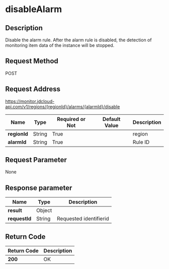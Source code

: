 # disableAlarm


## Description
Disable the alarm rule. After the alarm rule is disabled, the detection of monitoring item data of the instance will be stopped.

## Request Method
POST

## Request Address
https://monitor.jdcloud-api.com/v1/regions/{regionId}/alarms/{alarmId}/disable

|Name|Type|Required or Not|Default Value|Description|
|---|---|---|---|---|
|**regionId**|String|True| |region|
|**alarmId**|String|True| |Rule ID|

## Request Parameter
None


## Response parameter
|Name|Type|Description|
|---|---|---|
|**result**|Object| |
|**requestId**|String|Requested identifierid|


## Return Code
|Return Code|Description|
|---|---|
|**200**|OK|
